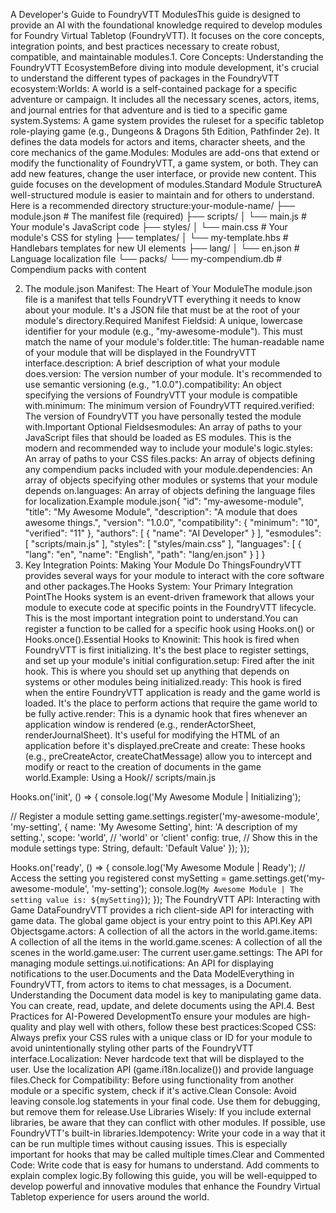 A Developer's Guide to FoundryVTT ModulesThis guide is designed to provide an AI with the foundational knowledge required to develop modules for Foundry Virtual Tabletop (FoundryVTT). It focuses on the core concepts, integration points, and best practices necessary to create robust, compatible, and maintainable modules.1. Core Concepts: Understanding the FoundryVTT EcosystemBefore diving into module development, it's crucial to understand the different types of packages in the FoundryVTT ecosystem:Worlds: A world is a self-contained package for a specific adventure or campaign. It includes all the necessary scenes, actors, items, and journal entries for that adventure and is tied to a specific game system.Systems: A game system provides the ruleset for a specific tabletop role-playing game (e.g., Dungeons & Dragons 5th Edition, Pathfinder 2e). It defines the data models for actors and items, character sheets, and the core mechanics of the game.Modules: Modules are add-ons that extend or modify the functionality of FoundryVTT, a game system, or both. They can add new features, change the user interface, or provide new content. This guide focuses on the development of modules.Standard Module StructureA well-structured module is easier to maintain and for others to understand. Here is a recommended directory structure:your-module-name/
├── module.json # The manifest file (required)
├── scripts/
│ └── main.js # Your module's JavaScript code
├── styles/
│ └── main.css # Your module's CSS for styling
├── templates/
│ └── my-template.hbs # Handlebars templates for new UI elements
├── lang/
│ └── en.json # Language localization file
└── packs/
└── my-compendium.db # Compendium packs with content

2. The module.json Manifest: The Heart of Your ModuleThe module.json file is a manifest that tells FoundryVTT everything it needs to know about your module. It's a JSON file that must be at the root of your module's directory.Required Manifest Fieldsid: A unique, lowercase identifier for your module (e.g., "my-awesome-module"). This must match the name of your module's folder.title: The human-readable name of your module that will be displayed in the FoundryVTT interface.description: A brief description of what your module does.version: The version number of your module. It's recommended to use semantic versioning (e.g., "1.0.0").compatibility: An object specifying the versions of FoundryVTT your module is compatible with.minimum: The minimum version of FoundryVTT required.verified: The version of FoundryVTT you have personally tested the module with.Important Optional Fieldsesmodules: An array of paths to your JavaScript files that should be loaded as ES modules. This is the modern and recommended way to include your module's logic.styles: An array of paths to your CSS files.packs: An array of objects defining any compendium packs included with your module.dependencies: An array of objects specifying other modules or systems that your module depends on.languages: An array of objects defining the language files for localization.Example module.json{
   "id": "my-awesome-module",
   "title": "My Awesome Module",
   "description": "A module that does awesome things.",
   "version": "1.0.0",
   "compatibility": {
   "minimum": "10",
   "verified": "11"
   },
   "authors": [
   {
   "name": "AI Developer"
   }
   ],
   "esmodules": [
   "scripts/main.js"
   ],
   "styles": [
   "styles/main.css"
   ],
   "languages": [
   {
   "lang": "en",
   "name": "English",
   "path": "lang/en.json"
   }
   ]
   }
3. Key Integration Points: Making Your Module Do ThingsFoundryVTT provides several ways for your module to interact with the core software and other packages.The Hooks System: Your Primary Integration PointThe Hooks system is an event-driven framework that allows your module to execute code at specific points in the FoundryVTT lifecycle. This is the most important integration point to understand.You can register a function to be called for a specific hook using Hooks.on() or Hooks.once().Essential Hooks to Knowinit: This hook is fired when FoundryVTT is first initializing. It's the best place to register settings, and set up your module's initial configuration.setup: Fired after the init hook. This is where you should set up anything that depends on systems or other modules being initialized.ready: This hook is fired when the entire FoundryVTT application is ready and the game world is loaded. It's the place to perform actions that require the game world to be fully active.render<Application>: This is a dynamic hook that fires whenever an application window is rendered (e.g., renderActorSheet, renderJournalSheet). It's useful for modifying the HTML of an application before it's displayed.preCreate<Document> and create<Document>: These hooks (e.g., preCreateActor, createChatMessage) allow you to intercept and modify or react to the creation of documents in the game world.Example: Using a Hook// scripts/main.js

Hooks.on('init', () => {
console.log('My Awesome Module | Initializing');

// Register a module setting
game.settings.register('my-awesome-module', 'my-setting', {
name: 'My Awesome Setting',
hint: 'A description of my setting.',
scope: 'world', // 'world' or 'client'
config: true, // Show this in the module settings
type: String,
default: 'Default Value'
});
});

Hooks.on('ready', () => {
console.log('My Awesome Module | Ready');
// Access the setting you registered
const mySetting = game.settings.get('my-awesome-module', 'my-setting');
console.log(`My Awesome Module | The setting value is: ${mySetting}`);
});
The FoundryVTT API: Interacting with Game DataFoundryVTT provides a rich client-side API for interacting with game data. The global game object is your entry point to this API.Key API Objectsgame.actors: A collection of all the actors in the world.game.items: A collection of all the items in the world.game.scenes: A collection of all the scenes in the world.game.user: The current user.game.settings: The API for managing module settings.ui.notifications: An API for displaying notifications to the user.Documents and the Data ModelEverything in FoundryVTT, from actors to items to chat messages, is a Document. Understanding the Document data model is key to manipulating game data. You can create, read, update, and delete documents using the API.4. Best Practices for AI-Powered DevelopmentTo ensure your modules are high-quality and play well with others, follow these best practices:Scoped CSS: Always prefix your CSS rules with a unique class or ID for your module to avoid unintentionally styling other parts of the FoundryVTT interface.Localization: Never hardcode text that will be displayed to the user. Use the localization API (game.i18n.localize()) and provide language files.Check for Compatibility: Before using functionality from another module or a specific system, check if it's active.Clean Console: Avoid leaving console.log statements in your final code. Use them for debugging, but remove them for release.Use Libraries Wisely: If you include external libraries, be aware that they can conflict with other modules. If possible, use FoundryVTT's built-in libraries.Idempotency: Write your code in a way that it can be run multiple times without causing issues. This is especially important for hooks that may be called multiple times.Clear and Commented Code: Write code that is easy for humans to understand. Add comments to explain complex logic.By following this guide, you will be well-equipped to develop powerful and innovative modules that enhance the Foundry Virtual Tabletop experience for users around the world.
